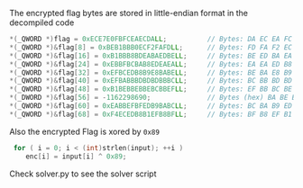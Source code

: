 The encrypted flag bytes are stored in little-endian format in the decompiled code

```C++
*(_QWORD *)flag = 0xECE7E0FBFCEAECDALL;          // Bytes: DA EC EA FC FB E0 E7 EC
*(_QWORD *)&flag[8] = 0xBEB1BBB0ECF2FAFDLL;      // Bytes: FD FA F2 EC B0 BB B1 BE
*(_QWORD *)&flag[16] = 0xB1BBB8BDEABAEDBELL;     // Bytes: BE ED BA EA BD B8 BB B1
*(_QWORD *)&flag[24] = 0xEBBFBCBAB8EDEAEALL;     // Bytes: EA EA ED B8 BA BC BF EB
*(_QWORD *)&flag[32] = 0xEFBCEDB8B9E8BABELL;     // Bytes: BE BA E8 B9 B8 ED BC EF
*(_QWORD *)&flag[40] = 0xEFBABBBDBDBDBBBCLL;     // Bytes: BC BB BD BD BD BB BA EF
*(_QWORD *)&flag[48] = 0xB1BEBBEBBEBCBBEFLL;     // Bytes: EF BB BC BE EB BB BE B1
*(_DWORD *)&flag[56] = -1162298690;              // Bytes (hex) BA BE BE BA
*(_QWORD *)&flag[60] = 0xEABBEFBFEDB9BABCLL;     // Bytes: BC BA B9 ED BF EF BB EA
*(_QWORD *)&flag[68] = 0xF4ECEDB8B1EFB8BFLL;     // Bytes: BF B8 EF B1 B8 ED EC F4
```

Also the encrypted Flag is xored by `0x89` 

```C++
 for ( i = 0; i < (int)strlen(input); ++i )
    enc[i] = input[i] ^ 0x89;
```
Check solver.py to see the solver script 
